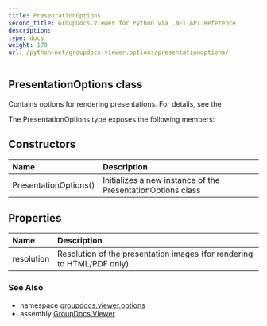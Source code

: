 ```yaml
---
title: PresentationOptions
second_title: GroupDocs.Viewer for Python via .NET API Reference
description: 
type: docs
weight: 170
url: /python-net/groupdocs.viewer.options/presentationoptions/
---
```


## PresentationOptions class

Contains options for rendering presentations. For details, see the

The PresentationOptions type exposes the following members:
## Constructors
| Name | Description |
| :- | :- |
|PresentationOptions()|Initializes a new instance of the PresentationOptions class|
## Properties
| Name | Description |
| :- | :- |
|resolution|Resolution of the presentation images (for rendering to HTML/PDF only).|

### See Also

* namespace [groupdocs.viewer.options](/python-net/groupdocs.viewer.options/)
* assembly [GroupDocs.Viewer](/viewer/python-net/)

